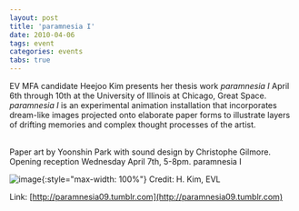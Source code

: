 ```yaml
---
layout: post
title: 'paramnesia I'
date: 2010-04-06
tags: event
categories: events
tabs: true
---
```


EV MFA candidate Heejoo Kim presents her thesis work <em>paramnesia I</em> April 6th through 10th at the University of Illinois at Chicago, Great Space.  <em>paramnesia I</em> is an experimental animation installation that incorporates dream-like images projected onto elaborate paper forms to illustrate layers of drifting memories and complex thought processes of the artist.<br><br>

Paper art by Yoonshin Park with sound design by Christophe Gilmore. Opening reception Wednesday April 7th, 5-8pm.
paramnesia I

![image](https://www.evl.uic.edu/output/originals/paramnesia.png-srcw.jpg){:style="max-width: 100%"}
Credit: H. Kim, EVL


Link: [http://paramnesia09.tumblr.com](http://paramnesia09.tumblr.com)
